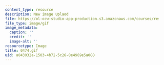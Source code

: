 ```yaml
---
content_type: resource
description: New image Uplaod
file: https://ol-ocw-studio-app-production.s3.amazonaws.com/courses/res-21g-01-kana-spring-2010/a043032a15034b725c260e4969e5a088_0474.gif
file_type: image/gif
image_metadata:
  caption: ''
  credit: ''
  image-alt: ''
resourcetype: Image
title: 0474.gif
uid: a043032a-1503-4b72-5c26-0e4969e5a088
---
```

